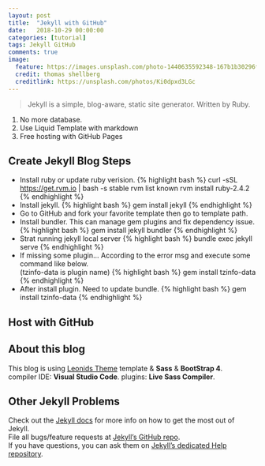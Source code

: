 ```yaml
---
layout: post
title:  "Jekyll with GitHub"
date:   2018-10-29 00:00:00
categories: [tutorial]
tags: Jekyll GitHub 
comments: true
image:
  feature: https://images.unsplash.com/photo-1440635592348-167b1b30296f?crop=entropy&dpr=2&fit=crop&fm=jpg&h=475&ixjsv=2.1.0&ixlib=rb-0.3.5&q=50&w=1250
  credit: thomas shellberg
  creditlink: https://unsplash.com/photos/Ki0dpxd3LGc
---
```

  
> Jekyll is a simple, blog-aware, static site generator. Written by Ruby.  

1. No more database.
2. Use Liquid Template with markdown
3. Free hosting with GitHub Pages

<!--more-->
## Create Jekyll Blog Steps
* Install ruby or update ruby verision.
  {% highlight bash %}
  curl -sSL https://get.rvm.io | bash -s stable
  rvm list known
  rvm install ruby-2.4.2
  {% endhighlight %}
* Install jekyll.
  {% highlight bash %}
  gem install jekyll
  {% endhighlight %}
* Go to GitHub and fork your favorite template then go to template path.
* Install bundler. This can manage gem plugins and fix dependency issue.
  {% highlight bash %}
  gem install jekyll bundler 
  {% endhighlight %}
* Strat running jekyll local server
  {% highlight bash %}
  bundle exec jekyll serve
  {% endhighlight %}
* If missing some plugin... According to the error msg and execute some command like below.  
  (tzinfo-data is plugin name)
  {% highlight bash %}
  gem install tzinfo-data
  {% endhighlight %}
* After install plugin. Need to update bundle.
  {% highlight bash %}
  gem install tzinfo-data
  {% endhighlight %}

## Host with GitHub 

## About this blog
This blog is using [Leonids Theme][leonids theme] template & **Sass** & **BootStrap 4**.  
compiler IDE: **Visual Studio Code**.
plugins: **Live Sass Compiler**.



## Other Jekyll Problems
Check out the [Jekyll docs][jekyll] for more info on how to get the most out of Jekyll.  
File all bugs/feature requests at [Jekyll’s GitHub repo][jekyll-gh].  
If you have questions, you can ask them on [Jekyll’s dedicated Help repository][jekyll-help].

[jekyll]:      http://jekyllrb.com
[jekyll-gh]:   https://github.com/jekyll/jekyll
[jekyll-help]: https://github.com/jekyll/jekyll-help
[leonids theme]: http://github.com/renyuanz/leonids/">=